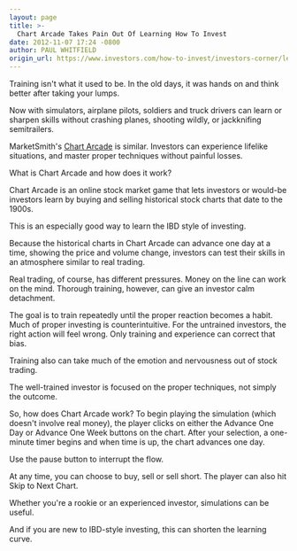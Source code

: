 ```yaml
---
layout: page
title: >-
  Chart Arcade Takes Pain Out Of Learning How To Invest
date: 2012-11-07 17:24 -0800
author: PAUL WHITFIELD
origin_url: https://www.investors.com/how-to-invest/investors-corner/learn-how-to-invest-with-chart-arcade/
---
```


Training isn't what it used to be. In the old days, it was hands on and think better after taking your lumps.

Now with simulators, airplane pilots, soldiers and truck drivers can learn or sharpen skills without crashing planes, shooting wildly, or jackknifing semitrailers.

MarketSmith's [Chart Arcade](http://www.chartarcade.com/) is similar. Investors can experience lifelike situations, and master proper techniques without painful losses.

What is Chart Arcade and how does it work?

Chart Arcade is an online stock market game that lets investors or would-be investors learn by buying and selling historical stock charts that date to the 1900s.

This is an especially good way to learn the IBD style of investing.

Because the historical charts in Chart Arcade can advance one day at a time, showing the price and volume change, investors can test their skills in an atmosphere similar to real trading.

Real trading, of course, has different pressures. Money on the line can work on the mind. Thorough training, however, can give an investor calm detachment.

The goal is to train repeatedly until the proper reaction becomes a habit. Much of proper investing is counterintuitive. For the untrained investors, the right action will feel wrong. Only training and experience can correct that bias.

Training also can take much of the emotion and nervousness out of stock trading.

The well-trained investor is focused on the proper techniques, not simply the outcome.

So, how does Chart Arcade work? To begin playing the simulation (which doesn't involve real money), the player clicks on either the Advance One Day or Advance One Week buttons on the chart. After your selection, a one-minute timer begins and when time is up, the chart advances one day.

Use the pause button to interrupt the flow.

At any time, you can choose to buy, sell or sell short. The player can also hit Skip to Next Chart.

Whether you're a rookie or an experienced investor, simulations can be useful.

And if you are new to IBD-style investing, this can shorten the learning curve.
